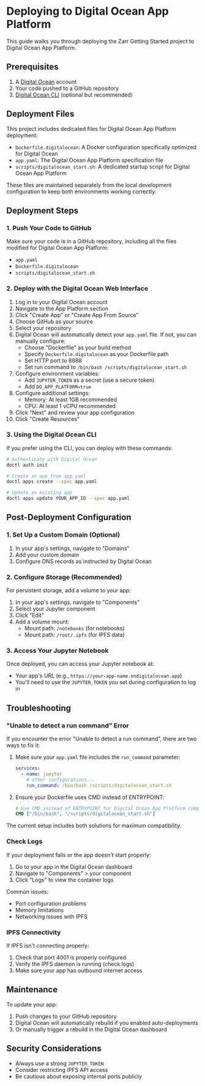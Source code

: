 # Deploying to Digital Ocean App Platform

This guide walks you through deploying the Zarr Getting Started project to Digital Ocean App Platform.

## Prerequisites

1. A [Digital Ocean](https://www.digitalocean.com/) account
2. Your code pushed to a GitHub repository
3. [Digital Ocean CLI](https://docs.digitalocean.com/reference/doctl/how-to/install/) (optional but recommended)

## Deployment Files

This project includes dedicated files for Digital Ocean App Platform deployment:

- `Dockerfile.digitalocean`: A Docker configuration specifically optimized for Digital Ocean
- `app.yaml`: The Digital Ocean App Platform specification file
- `scripts/digitalocean_start.sh`: A dedicated startup script for Digital Ocean App Platform

These files are maintained separately from the local development configuration to keep both environments working correctly.

## Deployment Steps

### 1. Push Your Code to GitHub

Make sure your code is in a GitHub repository, including all the files modified for Digital Ocean App Platform:
- `app.yaml`
- `Dockerfile.digitalocean`
- `scripts/digitalocean_start.sh`

### 2. Deploy with the Digital Ocean Web Interface

1. Log in to your Digital Ocean account
2. Navigate to the App Platform section
3. Click "Create App" or "Create App From Source"
4. Choose GitHub as your source
5. Select your repository
6. Digital Ocean will automatically detect your `app.yaml` file. If not, you can manually configure:
   - Choose "Dockerfile" as your build method
   - Specify `Dockerfile.digitalocean` as your Dockerfile path
   - Set HTTP port to 8888
   - Set run command to `/bin/bash /scripts/digitalocean_start.sh`
7. Configure environment variables:
   - Add `JUPYTER_TOKEN` as a secret (use a secure token)
   - Add `DO_APP_PLATFORM=true`
8. Configure additional settings:
   - Memory: At least 1GB recommended
   - CPU: At least 1 vCPU recommended
9. Click "Next" and review your app configuration
10. Click "Create Resources"

### 3. Using the Digital Ocean CLI

If you prefer using the CLI, you can deploy with these commands:

```bash
# Authenticate with Digital Ocean
doctl auth init

# Create an app from app.yaml
doctl apps create --spec app.yaml

# Update an existing app
doctl apps update YOUR_APP_ID --spec app.yaml
```

## Post-Deployment Configuration

### 1. Set Up a Custom Domain (Optional)

1. In your app's settings, navigate to "Domains"
2. Add your custom domain
3. Configure DNS records as instructed by Digital Ocean

### 2. Configure Storage (Recommended)

For persistent storage, add a volume to your app:

1. In your app's settings, navigate to "Components"
2. Select your Jupyter component
3. Click "Edit"
4. Add a volume mount:
   - Mount path: `/notebooks` (for notebooks)
   - Mount path: `/root/.ipfs` (for IPFS data)

### 3. Access Your Jupyter Notebook

Once deployed, you can access your Jupyter notebook at:
- Your app's URL (e.g., `https://your-app-name.ondigitalocean.app`)
- You'll need to use the `JUPYTER_TOKEN` you set during configuration to log in

## Troubleshooting

### "Unable to detect a run command" Error

If you encounter the error "Unable to detect a run command", there are two ways to fix it:

1. Make sure your `app.yaml` file includes the `run_command` parameter:
   ```yaml
   services:
     - name: jupyter
       # other configurations...
       run_command: /bin/bash /scripts/digitalocean_start.sh
   ```

2. Ensure your Dockerfile uses CMD instead of ENTRYPOINT:
   ```dockerfile
   # Use CMD instead of ENTRYPOINT for Digital Ocean App Platform compatibility
   CMD ["/bin/bash", "/scripts/digitalocean_start.sh"]
   ```

The current setup includes both solutions for maximum compatibility.

### Check Logs

If your deployment fails or the app doesn't start properly:

1. Go to your app in the Digital Ocean dashboard
2. Navigate to "Components" > your component
3. Click "Logs" to view the container logs

Common issues:
- Port configuration problems
- Memory limitations
- Networking issues with IPFS

### IPFS Connectivity

If IPFS isn't connecting properly:
1. Check that port 4001 is properly configured
2. Verify the IPFS daemon is running (check logs)
3. Make sure your app has outbound internet access

## Maintenance

To update your app:
1. Push changes to your GitHub repository
2. Digital Ocean will automatically rebuild if you enabled auto-deployments
3. Or manually trigger a rebuild in the Digital Ocean dashboard

## Security Considerations

- Always use a strong `JUPYTER_TOKEN`
- Consider restricting IPFS API access
- Be cautious about exposing internal ports publicly 